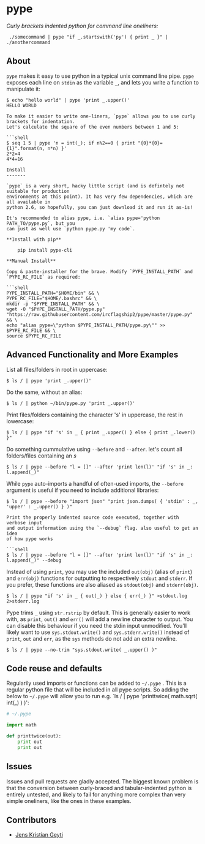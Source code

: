 pype
====

*Curly brackets indented python for command line oneliners:*

```shell
 ./somecommand | pype "if _.startswith('py') { print _ }" | ./anothercommand
```

About
-----
`pype` makes it easy to use python in a typical unix command line pipe. `pype` exposes
each line on `stdin` as the variable `_`, and lets you write a function to manipulate it:

```shell
$ echo "hello world" | pype 'print _.upper()'
HELLO WORLD

To make it easier to write one-liners, `pype` allows you to use curly brackets for indentation. 
Let's calculate the square of the even numbers between 1 and 5:

```shell
$ seq 1 5 | pype 'n = int(_); if n%2==0 { print "{0}*{0}={1}".format(n, n*n) }'
2*2=4
4*4=16

Install
-------

`pype` is a very short, hacky little script (and is defintely not suitable for production
environments at this point). It has very few dependencies, which are all available in 
python 2.6, so hopefully, you can just download it and run it as-is!

It's recommended to alias pype, i.e. `alias pype='python PATH_TO/pype.py`, but you
can just as well use `python pype.py 'my code`.

**Install with pip**

    pip install pype-cli

**Manual Install**

Copy & paste-installer for the brave. Modify `PYPE_INSTALL_PATH` and `PYPE_RC_FILE` as required:

```shell
PYPE_INSTALL_PATH="$HOME/bin" && \
PYPE_RC_FILE="$HOME/.bashrc" && \
mkdir -p "$PYPE_INSTALL_PATH" && \
wget -O "$PYPE_INSTALL_PATH/pype.py" "https://raw.githubusercontent.com/ircflagship2/pype/master/pype.py" && \
echo "alias pype=\"python $PYPE_INSTALL_PATH/pype.py\"" >> $PYPE_RC_FILE && \
source $PYPE_RC_FILE
```

Advanced Functionality and More Examples
----------------------------------------

List all files/folders in root in uppercase:

```shell
$ ls / | pype 'print _.upper()'
```

Do the same, without an alias:

```shell
$ ls / | python ~/bin/pype.py 'print _.upper()'
```

Print files/folders containing the character 's' in uppercase, the rest in lowercase:

```shell
$ ls / | pype "if 's' in _ { print _.upper() } else { print _.lower() }"
```

Do something cummulative using `--before` and `--after`. let's count all
folders/files containing an *s*

```shell
$ ls / | pype --before "l = []" --after 'print len(l)' "if 's' in _: l.append(_)"
```

While `pype` auto-imports a handful of often-used imports, the `--before` argument is 
useful if you need to include additional libraries:

```shell
$ ls / | pype --before "import json" "print json.dumps( { 'stdin' : _, 'upper' : _.upper() } )"

Print the properly indented source code executed, together with verbose input
and output information using the `--debug` flag. also useful to get an idea
of how pype works

```shell
$ ls / | pype --before "l = []" --after 'print len(l)' "if 's' in _: l.append(_)" --debug
```

Instead of using `print`, you may use the included `out(obj)` (alias of `print`) 
and `err(obj)` functions for outputting to respectively `stdout` and `stderr`.
If you prefer, these functions are also aliased as `stdout(obj)` and `stderr(obj)`.

```shell
$ ls / | pype "if 's' in _ { out(_) } else { err(_) }" >stdout.log 2>stderr.log
```

Pype trims `_` using `str.rstrip` by default. This is generally easier to work with, as `print`,
`out()` and `err()` will add a newline character to output. You can disable this 
behaviour if you need the stdin input unmodified. You'll likely want to use 
`sys.stdout.write()` and `sys.stderr.write()` instead of `print`, `out` and `err`, as the 
`sys` methods do not add an extra newline.

```shell
$ ls / | pype --no-trim "sys.stdout.write( _.upper() )"
```

Code reuse and defaults
-------------

Regularily used imports or functions can be added to `~/.pype` . This is a
regular python file that will be included in all pype scripts. So adding the below
to `~/.pype` will allow you to run e.g. `ls / | pype 'printtwice( math.sqrt( int(_) ) )':

```python
# ~/.pype

import math

def printtwice(out):
	print out
	print out
```

Issues
------

Issues and pull requests are gladly accepted. The biggest known problem is that the conversion
between curly-braced and tabular-indented python is entirely untested, and likely to fail for
anything more complex than very simple oneliners, like the ones in these examples.

Contributors
------------

- [Jens Kristian Geyti](http://www.github.com/jkgeyti)
